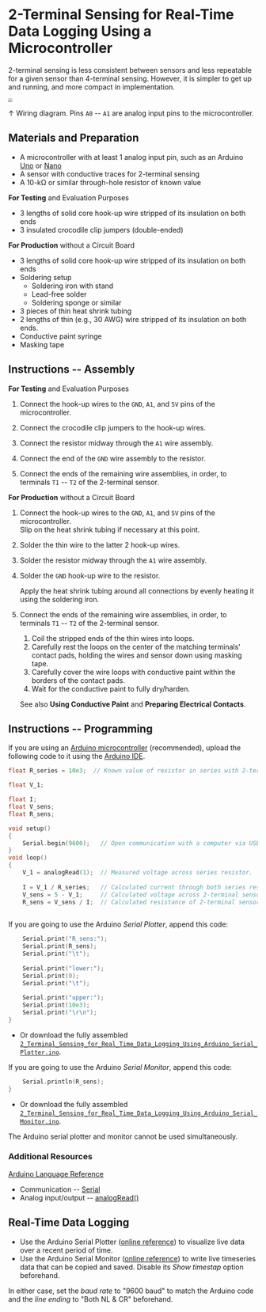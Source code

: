 # 2-Terminal Sensing for Real-Time Data Logging Using a Microcontroller

2-terminal sensing is less consistent between sensors and less repeatable for a given sensor than 4-terminal sensing. However, it is simpler to get up and running, and more compact in implementation.

<img src="https://raw.githubusercontent.com/keeganmjgreen/3D-Printed-Sensors-Manual-Demo/main/img/2-Terminal-Sensing-for-Real-Time-Data-Logging-Using-a-Microcontroller.png" style="zoom:50%;" />

$\uparrow$ Wiring diagram. Pins `A0` -- `A1` are analog input pins to the microcontroller.

## Materials and Preparation

 -  A microcontroller with at least 1 analog input pin, such as an Arduino [Uno](https://www.arduino.cc/en/Main/arduinoBoardUno&gt) or [Nano](https://www.arduino.cc/en/pmwiki.php?n=Main/ArduinoBoardNano)
 -  A sensor with conductive traces for 2-terminal sensing
 -  A 10-kΩ or similar through-hole resistor of known value

**For Testing** and Evaluation Purposes

 -  3 lengths of solid core hook-up wire stripped of its insulation on both ends
 -  3 insulated crocodile clip jumpers (double-ended)

**For Production** without a Circuit Board

 -  3 lengths of solid core hook-up wire stripped of its insulation on both ends
 -  Soldering setup
     -  Soldering iron with stand
     -  Lead-free solder
     -  Soldering sponge or similar
 -  3 pieces of thin heat shrink tubing
 -  2 lengths of thin (e.g., 30 AWG) wire stripped of its insulation on both ends.
 -  Conductive paint syringe
 -  Masking tape

## Instructions -- Assembly

**For Testing** and Evaluation Purposes

 1. Connect the hook-up wires to the `GND`, `A1`, and `5V` pins of the microcontroller.
    
 2. Connect the crocodile clip jumpers to the hook-up wires.
    
 3. Connect the resistor midway through the `A1` wire assembly.
    
 4. Connect the end of the `GND` wire assembly to the resistor.
    
 5. Connect the ends of the remaining wire assemblies, in order, to terminals `T1` -- `T2` of the 2-terminal sensor.

**For Production** without a Circuit Board

1. Connect the hook-up wires to the `GND`, `A1`, and `5V` pins of the microcontroller. \
   Slip on the heat shrink tubing if necessary at this point.
   
2. Solder the thin wire to the latter 2 hook-up wires.
   
3. Solder the resistor midway through the `A1` wire assembly.
   
4. Solder the `GND` hook-up wire to the resistor.
   
   Apply the heat shrink tubing around all connections by evenly heating it using the soldering iron.
   
5. Connect the ends of the remaining wire assemblies, in order, to terminals `T1` -- `T2` of the 2-terminal sensor.
   
    1.  Coil the stripped ends of the thin wires into loops.
    2.  Carefully rest the loops on the center of the matching terminals' contact pads, holding the wires and sensor down using masking tape.
    3.  Carefully cover the wire loops with conductive paint within the borders of the contact pads.
    4.  Wait for the conductive paint to fully dry/harden.
   
   See also **Using Conductive Paint** and **Preparing Electrical Contacts**.

## Instructions -- Programming

If you are using an [Arduino microcontroller](https://www.arduino.cc/en/Main/Products) (recommended), upload the following code to it using the [Arduino IDE](https://www.arduino.cc/en/Guide/Environment).

``` c++
float R_series = 10e3;  // Known value of resistor in series with 2-terminal sensor.

float V_1;

float I;
float V_sens;
float R_sens;

void setup()
{
    Serial.begin(9600);   // Open communication with a computer via USB or with another device via UART.
}
void loop()
{
    V_1 = analogRead(1);  // Measured voltage across series resistor.
    
    I = V_1 / R_series;   // Calculated current through both series resistor and 2-terminal sensor.
    V_sens = 5 - V_1;     // Calculated voltage across 2-terminal sensor.
    R_sens = V_sens / I;  // Calculated resistance of 2-terminal sensor.
    
```

If you are going to use the Arduino *Serial Plotter*, append this code:

``` c++
    Serial.print("R_sens:");
    Serial.print(R_sens);
    Serial.print("\t");
    
    Serial.print("lower:");
    Serial.print(0);
    Serial.print("\t");
    
    Serial.print("upper:");
    Serial.print(10e3);
    Serial.print("\r\n");
}
```

 -  Or download the fully assembled [`2_Terminal_Sensing_for_Real_Time_Data_Logging_Using_Arduino_Serial_Plotter.ino`](https://raw.githubusercontent.com/keeganmjgreen/3D-Printed-Sensors-Manual-Demo/main/2_Terminal_Sensing_for_Real_Time_Data_Logging_Using_Arduino_Serial_Plotter.ino).

If you are going to use the Arduino *Serial Monitor*, append this code:

``` c++
    Serial.println(R_sens);
}
```

 -  Or download the fully assembled [`2_Terminal_Sensing_for_Real_Time_Data_Logging_Using_Arduino_Serial_Monitor.ino`](https://raw.githubusercontent.com/keeganmjgreen/3D-Printed-Sensors-Manual-Demo/main/2_Terminal_Sensing_for_Real_Time_Data_Logging_Using_Arduino_Serial_Monitor.ino).

The Arduino serial plotter and monitor cannot be used simultaneously.

### Additional Resources

[Arduino Language Reference](https://www.arduino.cc/reference/)

 -  Communication -- [Serial](https://www.arduino.cc/reference/en/language/functions/communication/serial/)
 -  Analog input/output -- [analogRead()](https://www.arduino.cc/reference/en/language/functions/analog-io/analogread/)

## Real-Time Data Logging

 -  Use the Arduino Serial Plotter ([online reference](https://arduinogetstarted.com/tutorials/arduino-serial-plotter)) to visualize live data over a recent period of time.
 -  Use the Arduino Serial Monitor ([online reference](https://arduinogetstarted.com/tutorials/arduino-serial-monitor)) to write live timeseries data that can be copied and saved. Disable its *Show timestap* option beforehand.

In either case, set the *baud rate* to "9600 baud" to match the Arduino code and the *line ending* to "Both NL & CR" beforehand.
